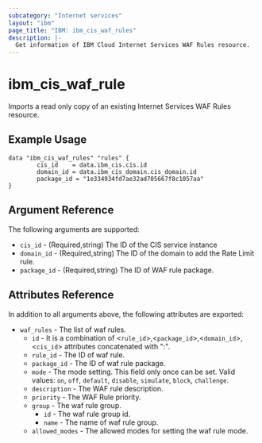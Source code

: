 ```yaml
---
subcategory: "Internet services"
layout: "ibm"
page_title: "IBM: ibm_cis_waf_rules"
description: |-
  Get information of IBM Cloud Internet Services WAF Rules resource.
---
```


# ibm_cis_waf_rule

Imports a read only copy of an existing Internet Services WAF Rules resource.

## Example Usage

```hcl
data "ibm_cis_waf_rules" "rules" {
		cis_id    = data.ibm_cis.cis.id
		domain_id = data.ibm_cis_domain.cis_domain.id
		package_id = "1e334934fd7ae32ad705667f8c1057aa"
}
```

## Argument Reference

The following arguments are supported:

- `cis_id` - (Required,string) The ID of the CIS service instance
- `domain_id` - (Required,string) The ID of the domain to add the Rate Limit rule.
- `package_id` - (Required,string) The ID of WAF rule package.

## Attributes Reference

In addition to all arguments above, the following attributes are exported:

- `waf_rules` - The list of waf rules.
  - `id` - It is a combination of <`rule_id`>,<`package_id`>,<`domain_id`>,<`cis_id`> attributes concatenated with ":".
  - `rule_id` - The ID of waf rule.
  - `package_id` - The ID of waf rule package.
  - `mode` - The mode setting. This field only once can be set. Valid values: `on`, `off`, `default`, `disable`, `simulate`, `block`, `challenge`.
  - `description` - The WAF rule description.
  - `priority` - The WAF Rule priority.
  - `group` - The waf rule group.
    - `id` - The waf rule group id.
    - `name` - The name of waf rule group.
  - `allowed_modes` - The allowed modes for setting the waf rule mode.
